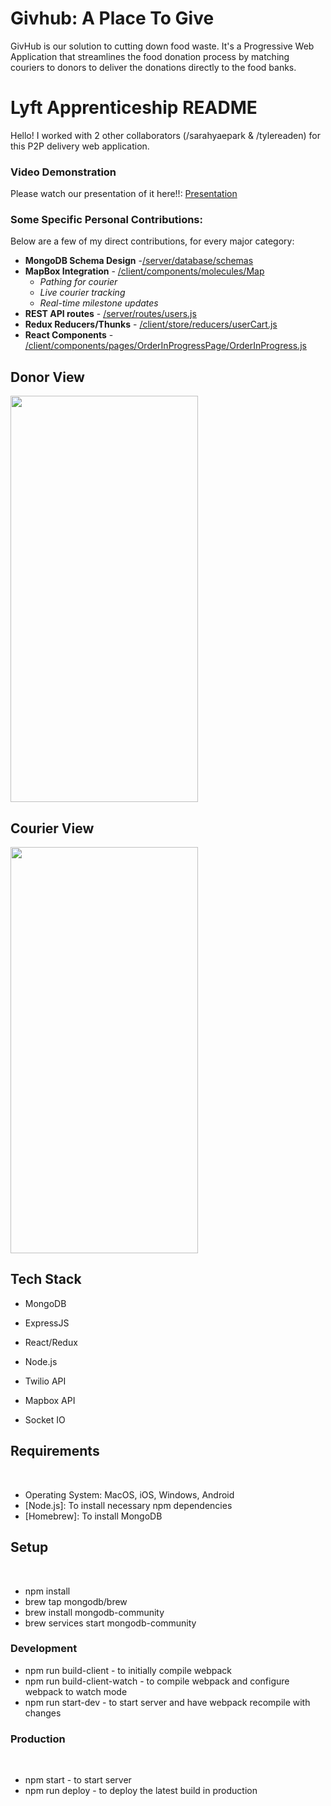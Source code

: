 # Givhub: A Place To Give

GivHub is our solution to cutting down food waste. It's a Progressive Web Application that streamlines the food donation process by matching couriers to donors to deliver the donations directly to the food banks.

# Lyft Apprenticeship README
Hello! I worked with 2 other collaborators (/sarahyaepark & /tylereaden) for this P2P delivery web application. 

### Video Demonstration
Please watch our presentation of it here!!: [Presentation](https://www.youtube.com/watch?v=__foXdwet58)


### Some Specific Personal Contributions:

Below are a few of my direct contributions, for every major category:

* **MongoDB Schema Design** -[/server/database/schemas](server/database/schemas)
* **MapBox Integration** - [/client/components/molecules/Map](client/components/molecules/Map)
  * *Pathing for courier*
  * *Live courier tracking*
  * *Real-time milestone updates*
* **REST API routes** - [/server/routes/users.js](server/routes/users.js)
* **Redux Reducers/Thunks** - [/client/store/reducers/userCart.js](client/store/reducers/userCart.js)
* **React Components** - [/client/components/pages/OrderInProgressPage/OrderInProgress.js](client/components/pages/OrderInProgressPage/OrderInProgress.js)

## Donor View
<img class="inline-block" width="300px" height="650px" src="./public/Demogif.gif">

## Courier View
<img class="inline-block" width="300px" height="650px" src="./public/couriergif.gif">

## Tech Stack

* MongoDB
* ExpressJS
* React/Redux
* Node.js

* Twilio API
* Mapbox API
* Socket IO

## Requirements

​

* Operating System: MacOS, iOS, Windows, Android
* [Node.js]: To install necessary npm dependencies
* [Homebrew]: To install MongoDB
  ​

## Setup

​

* npm install
* brew tap mongodb/brew
* brew install mongodb-community
* brew services start mongodb-community
  ​

### Development

* npm run build-client - to initially compile webpack
* npm run build-client-watch - to compile webpack and configure webpack to watch mode
* npm run start-dev - to start server and have webpack recompile with changes
  ​

### Production

​

* npm start - to start server
* npm run deploy - to deploy the latest build in production
